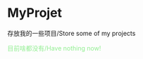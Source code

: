 # MyProjet
存放我的一些项目/Store some of my projects


<font color = "lightgreen">目前啥都没有/Have nothing now!</font>
